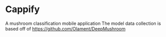 # Cappify
A mushroom classification mobile application
The model data collection is based off of https://github.com/Olament/DeepMushroom

